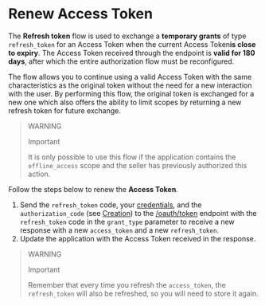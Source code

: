 # Renew Access Token
 
The **Refresh token** flow is used to exchange a **temporary grants** of type `refresh_token` for an Access Token when the current Access Token**is close to expiry**. The Access Token received through the endpoint is **valid for 180 days**, after which the entire authorization flow must be reconfigured.
 
The flow allows you to continue using a valid Access Token with the same characteristics as the original token without the need for a new interaction with the user. By performing this flow, the original token is exchanged for a new one which also offers the ability to limit scopes by returning a new refresh token for future exchange.
 
> WARNING
>
> Important
>
> It is only possible to use this flow if the application contains the `offline_access` scope and the seller has previously authorized this action.
 
Follow the steps below to renew the **Access Token**.
 
1. Send the `refresh_token` code, your [credentials](/developers/en/docs/your-integrations/credentials), and the `authorization_code` (see [Creation](/developers/en/docs/security/oauth/creation#bookmark_authorization_code)) to the [/oauth/token](/developers/en/reference/oauth/_oauth_token/post) endpoint with the `refresh_token` code in the `grant_type` parameter to receive a new response with a new `access_token` and a new `refresh_token`.
2. Update the application with the Access Token received in the response.
 
> WARNING
>
> Important
>
> Remember that every time you refresh the `access_token`, the `refresh_token` will also be refreshed, so you will need to store it again.